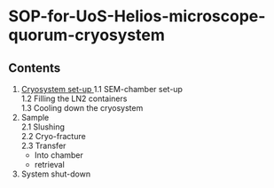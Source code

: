 # SOP-for-UoS-Helios-microscope-quorum-cryosystem
## Contents
  1. [Cryosystem set-up  ](https://github.com/operandos/SOP-for-UoS-Helios-microscope-quorum-cryosystem/blob/main/1.%20Cryosystem%20set-up.md)
    1.1 SEM-chamber set-up  
    1.2 Filling the LN2 containers  
    1.3 Cooling down the cryosystem  
  2. Sample  
    2.1 Slushing  
    2.2 Cryo-fracture  
    2.3 Transfer  
      - Into chamber  
      - retrieval  
  3.  System shut-down  
